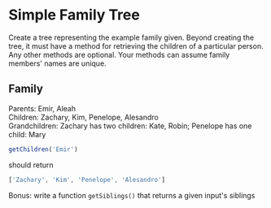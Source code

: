 # Simple Family Tree

Create a tree representing the example family given. Beyond creating the tree, it must have a method for retrieving the children of a particular person. Any other methods are optional. Your methods can assume family members' names are unique.

## Family

Parents: Emir, Aleah  
Children: Zachary, Kim, Penelope, Alesandro  
Grandchildren: Zachary has two children: Kate, Robin; Penelope has one child: Mary


```js
getChildren('Emir')

```

should return

```js
['Zachary', 'Kim', 'Penelope', 'Alesandro']

```

Bonus: write a function `getSiblings()` that returns a given input's siblings
